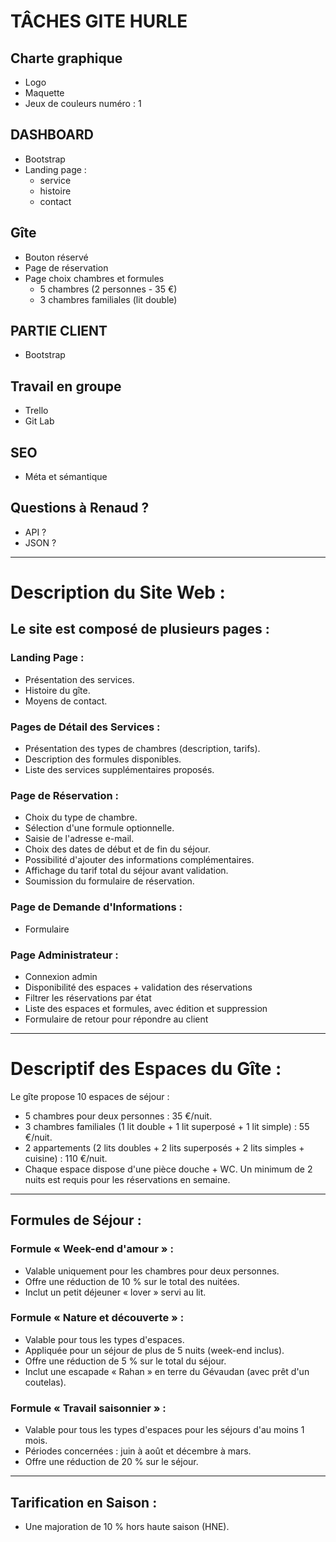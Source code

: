 # TÂCHES GITE HURLE

## Charte graphique
- Logo
- Maquette
- Jeux de couleurs numéro : 1

## DASHBOARD
- Bootstrap
- Landing page :
  - service
  - histoire
  - contact

## Gîte
- Bouton réservé
- Page de réservation
- Page choix chambres et formules
  - 5 chambres (2 personnes - 35 €)
  - 3 chambres familiales (lit double)

## PARTIE CLIENT
- Bootstrap

## Travail en groupe 
- Trello
- Git Lab

## SEO 
- Méta et sémantique

## Questions à Renaud ?
- API ?
- JSON ?

---

# Description du Site Web :

## Le site est composé de plusieurs pages :

### Landing Page :
- Présentation des services.
- Histoire du gîte.
- Moyens de contact.

### Pages de Détail des Services :
- Présentation des types de chambres (description, tarifs).
- Description des formules disponibles.
- Liste des services supplémentaires proposés.

### Page de Réservation :
- Choix du type de chambre.
- Sélection d'une formule optionnelle.
- Saisie de l'adresse e-mail.
- Choix des dates de début et de fin du séjour.
- Possibilité d'ajouter des informations complémentaires.
- Affichage du tarif total du séjour avant validation.
- Soumission du formulaire de réservation.

### Page de Demande d'Informations :
- Formulaire

### Page Administrateur :
- Connexion admin
- Disponibilité des espaces + validation des réservations
- Filtrer les réservations par état
- Liste des espaces et formules, avec édition et suppression
- Formulaire de retour pour répondre au client

---

# Descriptif des Espaces du Gîte :

Le gîte propose 10 espaces de séjour :
- 5 chambres pour deux personnes : 35 €/nuit.
- 3 chambres familiales (1 lit double + 1 lit superposé + 1 lit simple) : 55 €/nuit.
- 2 appartements (2 lits doubles + 2 lits superposés + 2 lits simples + cuisine) : 110 €/nuit.
- Chaque espace dispose d'une pièce douche + WC. Un minimum de 2 nuits est requis pour les réservations en semaine.

---

## Formules de Séjour :

### Formule « Week-end d'amour » :
- Valable uniquement pour les chambres pour deux personnes.
- Offre une réduction de 10 % sur le total des nuitées.
- Inclut un petit déjeuner « lover » servi au lit.

### Formule « Nature et découverte » :
- Valable pour tous les types d'espaces.
- Appliquée pour un séjour de plus de 5 nuits (week-end inclus).
- Offre une réduction de 5 % sur le total du séjour.
- Inclut une escapade « Rahan » en terre du Gévaudan (avec prêt d'un coutelas).

### Formule « Travail saisonnier » :
- Valable pour tous les types d'espaces pour les séjours d'au moins 1 mois.
- Périodes concernées : juin à août et décembre à mars.
- Offre une réduction de 20 % sur le séjour.

---

## Tarification en Saison :
- Une majoration de 10 % hors haute saison (HNE).
